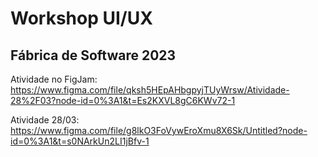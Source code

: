 # Workshop UI/UX
## Fábrica de Software 2023

Atividade no FigJam:
https://www.figma.com/file/qksh5HEpAHbgpyjTUyWrsw/Atividade-28%2F03?node-id=0%3A1&t=Es2KXVL8gC6KWv72-1

Atividade 28/03:
https://www.figma.com/file/g8lkO3FoVywEroXmu8X6Sk/Untitled?node-id=0%3A1&t=s0NArkUn2LI1jBfv-1




